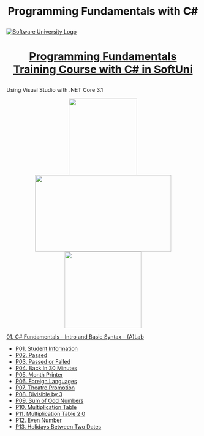 # <p align="center"> Programming Fundamentals with C# <p>

<a href="https://softuni.bg/trainings/courses" rel="Courses"><img src="https://softuni.bg/content/images/svg-logos/software-university-logo.svg?sanitize=true" alt="Software University Logo"></a>
# <p align="center"> <a href="https://softuni.bg/trainings/4094/programming-fundamentals-with-csharp-may-2023"> Programming Fundamentals Training Course with C# in SoftUni </a><p>

Using Visual Studio with .NET Core 3.1 

<p align="center"> <img src="https://seeklogo.com/images/C/c-sharp-c-logo-02F17714BA-seeklogo.com.png" width="178" height="200"> <img src="https://1000logos.net/wp-content/uploads/2023/04/Visual-Studio-logo.png" width="355" height="200"> <img src="https://upload.wikimedia.org/wikipedia/commons/e/ee/.NET_Core_Logo.svg" width="200" height="200"> <p>

<a href="https://github.com/Peshote/Programming-Fundamentals-with-CSharp/tree/main/01.%20Fundamentals-Intro-and-Basic-Syntax-(A)Lab"> 01. C# Fundamentals - Intro and Basic Syntax - (A)Lab </a>
   * <a href="https://github.com/Peshote/Programming-Fundamentals-with-CSharp/blob/main/01.%20Fundamentals-Intro-and-Basic-Syntax-(A)Lab/P01.%20Student%20Information/Program.cs"> P01. Student Information </a>
   * <a href="https://github.com/Peshote/Programming-Fundamentals-with-CSharp/blob/main/01.%20Fundamentals-Intro-and-Basic-Syntax-(A)Lab/P02.%20Passed/Program.cs"> P02. Passed </a>
   * <a href="https://github.com/Peshote/Programming-Fundamentals-with-CSharp/blob/main/01.%20Fundamentals-Intro-and-Basic-Syntax-(A)Lab/P03.%20Passed%20or%20Failed/Program.cs"> P03. Passed or Failed </a>
   * <a href="https://github.com/Peshote/Programming-Fundamentals-with-CSharp/blob/main/01.%20Fundamentals-Intro-and-Basic-Syntax-(A)Lab/P04.%20Back%20In%2030%20Minutes/Program.cs"> P04. Back In 30 Minutes </a>
   * <a href="https://github.com/Peshote/Programming-Fundamentals-with-CSharp/blob/main/01.%20Fundamentals-Intro-and-Basic-Syntax-(A)Lab/P05.%20Month%20Printer/Program.cs"> P05. Month Printer </a>
   * <a href="https://github.com/Peshote/Programming-Fundamentals-with-CSharp/blob/main/01.%20Fundamentals-Intro-and-Basic-Syntax-(A)Lab/P06.%20Foreign%20Languages/Program.cs"> P06. Foreign Languages </a>
   * <a href="https://github.com/Peshote/Programming-Fundamentals-with-CSharp/blob/main/01.%20Fundamentals-Intro-and-Basic-Syntax-(A)Lab/P07.%20Theatre%20Promotion/Program.cs"> P07. Theatre Promotion </a>
   * <a href="https://github.com/Peshote/Programming-Fundamentals-with-CSharp/blob/main/01.%20Fundamentals-Intro-and-Basic-Syntax-(A)Lab/P08.%20Divisible%20by%203/Program.cs"> P08. Divisible by 3 </a>
   * <a href="https://github.com/Peshote/Programming-Fundamentals-with-CSharp/blob/main/01.%20Fundamentals-Intro-and-Basic-Syntax-(A)Lab/P09.%20Sum%20of%20Odd%20Numbers/Program.cs"> P09. Sum of Odd Numbers </a>
   * <a href="https://github.com/Peshote/Programming-Fundamentals-with-CSharp/blob/main/01.%20Fundamentals-Intro-and-Basic-Syntax-(A)Lab/P10.%20Multiplication%20Table/Program.cs"> P10. Multiplication Table </a>
   * <a href="https://github.com/Peshote/Programming-Fundamentals-with-CSharp/blob/main/01.%20Fundamentals-Intro-and-Basic-Syntax-(A)Lab/P11.%20Multiplication%20Table%202.0/Program.cs"> P11. Multiplication Table 2.0 </a>
   * <a href="https://github.com/Peshote/Programming-Fundamentals-with-CSharp/blob/main/01.%20Fundamentals-Intro-and-Basic-Syntax-(A)Lab/P12.%20Even%20Number/Program.cs"> P12. Even Number </a>
   * <a href="https://github.com/Peshote/Programming-Fundamentals-with-CSharp/blob/main/01.%20Fundamentals-Intro-and-Basic-Syntax-(A)Lab/P13.%20Holidays%20Between%20Two%20Dates/Program.cs"> P13. Holidays Between Two Dates </a>
